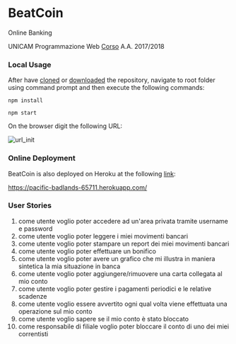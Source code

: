 # BeatCoin  

Online Banking

UNICAM Programmazione Web [Corso](http://didattica.cs.unicam.it/doku.php?id=didattica:triennale:pw:ay_1617:main) A.A. 2017/2018

### Local Usage
After have [cloned](https://github.com/paoloandre/beatcoin.git) or [downloaded](https://github.com/paoloandre/beatcoin/archive/master.zip) the repository, navigate to root folder using command prompt and then execute the following commands:

```
npm install

npm start
```

On the browser digit the following URL:

![url_init](https://cloud.githubusercontent.com/assets/22070240/20679124/e60e5bc8-b599-11e6-98e2-107548db324a.PNG)

### Online Deployment
BeatCoin is also deployed on Heroku at the following [link](https://pacific-badlands-65711.herokuapp.com/):

https://pacific-badlands-65711.herokuapp.com/

### User Stories
1) come utente voglio poter accedere ad un'area privata tramite username e password
2) come utente voglio poter leggere i miei movimenti bancari
3) come utente voglio poter stampare un report dei miei movimenti bancari
4) come utente voglio poter effettuare un bonifico
5) come utente voglio poter avere un grafico che mi illustra in maniera sintetica la mia situazione in banca
6) come utente voglio poter aggiungere/rimuovere una carta collegata al mio conto
7) come utente voglio poter gestire i pagamenti periodici e le relative scadenze
8) come utente voglio essere avvertito ogni qual volta viene effettuata una operazione sul mio conto
9) come utente voglio sapere se il mio conto è stato bloccato
10) come responsabile di filiale voglio poter bloccare il conto di uno dei miei correntisti
